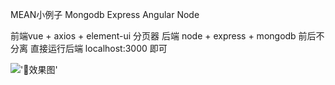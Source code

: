 

 MEAN小例子
 Mongodb 
 Express
 Angular
 Node
 
前端vue + axios + element-ui 分页器
后端 node + express + mongodb
前后不分离
直接运行后端 localhost:3000 即可

!['效果图'](https://img-blog.csdnimg.cn/20191203112956490.png)